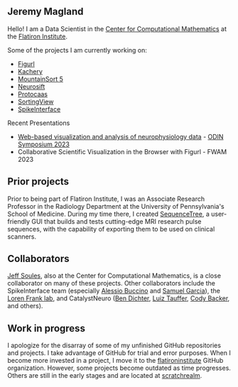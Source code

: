 ## Jeremy Magland

Hello! I am a Data Scientist in the [Center for Computational Mathematics](https://www.simonsfoundation.org/flatiron/center-for-computational-mathematics) at the [Flatiron Institute](https://www.simonsfoundation.org/flatiron).

Some of the projects I am currently working on:

* [Figurl](https://github.com/flatironinstitute/figurl/blob/main/doc/intro.md)
* [Kachery](https://github.com/flatironinstitute/kachery-cloud/blob/main/README.md)
* [MountainSort 5](https://github.com/flatironinstitute/mountainsort5)
* [Neurosift](https://github.com/flatironinstitute/neurosift)
* [Protocaas](https://github.com/scratchrealm/protocaas)
* [SortingView](https://github.com/magland/sortingview/blob/main/README.md)
* [SpikeInterface](https://github.com/SpikeInterface/spikeinterface/blob/master/README.md)

Recent Presentations

* [Web-based visualization and analysis of neurophysiology data](https://magland.github.io/magland-odin-symposium-2023/) - [ODIN Symposium 2023](https://odin.mit.edu/)
* Collaborative Scientific Visualization in the Browser with Figurl - FWAM 2023

## Prior projects

Prior to being part of Flatiron Institute, I was an Associate Research Professor in the Radiology Department at the University of Pennsylvania's School of Medicine. During my time there, I created [SequenceTree](https://onlinelibrary.wiley.com/doi/full/10.1002/mrm.25640), a user-friendly GUI that builds and tests cutting-edge MRI research pulse sequences, with the capability of exporting them to be used on clinical scanners.

## Collaborators

[Jeff Soules](https://github.com/jsoules), also at the Center for Computational Mathematics, is a close collaborator on many of these projects. Other collaborators include the SpikeInterface team (especially [Alessio Buccino](https://github.com/alejoe91) and [Samuel Garcia](https://github.com/samuelgarcia)), the [Loren Frank lab](https://franklab.ucsf.edu/), and CatalystNeuro ([Ben Dichter](https://github.com/bendichter), [Luiz Tauffer](https://github.com/luiztauffer), [Cody Backer](https://github.com/CodyCBakerPhD), and others).


## Work in progress

I apologize for the disarray of some of my unfinished GitHub repositories and projects. I take advantage of GitHub for trial and error purposes. When I become more invested in a project, I move it to the [flatironinstitute](https://github.com/flatironinstitute) GitHub organization. However, some projects become outdated as time progresses. Others are still in the early stages and are located at [scratchrealm](https://github.com/scratchrealm).
